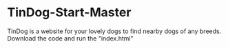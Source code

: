 # TinDog-Start-Master
 
TinDog is a website for your lovely dogs to find nearby dogs of any breeds. Download the code and run the "index.html"
